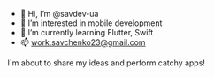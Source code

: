 - 👋 Hi, I’m @savdev-ua
- 👀 I’m interested in mobile development
- 🌱 I’m currently learning Flutter, Swift
- 📫 work.savchenko23@gmail.com

I`m about to share my ideas and perform catchy apps!
